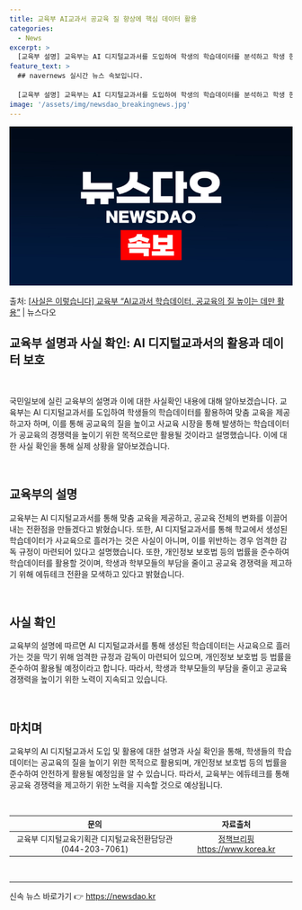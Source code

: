 ```yaml
---
title: 교육부 AI교과서 공교육 질 향상에 핵심 데이터 활용
categories:
  - News
excerpt: >
  [교육부 설명] 교육부는 AI 디지털교과서를 도입하여 학생의 학습데이터를 분석하고 학생 한 명 한 명에게 맞…
feature_text: >
  ## navernews 실시간 뉴스 속보입니다.

  [교육부 설명] 교육부는 AI 디지털교과서를 도입하여 학생의 학습데이터를 분석하고 학생 한 명 한 명에게 맞…
image: '/assets/img/newsdao_breakingnews.jpg'
---
```


![뉴스다오 속보](/assets/img/newsdao_breakingnews.jpg)

<p>출처: <a href="https://newsdao.kr/3066" rel="dofollow">[사실은 이렇습니다] 교육부 “AI교과서 학습데이터, 공교육의 질 높이는 데만 활용”</a> | 뉴스다오</p>

<h2 data-ke-size="size26"><b>교육부 설명과 사실 확인: AI 디지털교과서의 활용과 데이터 보호</b></h2>
<p data-ke-size="size16">&nbsp;</p>
국민일보에 실린 교육부의 설명과 이에 대한 사실확인 내용에 대해 알아보겠습니다. 교육부는 AI 디지털교과서를 도입하여 학생들의 학습데이터를 활용하여 맞춤 교육을 제공하고자 하며, 이를 통해 공교육의 질을 높이고 사교육 시장을 통해 발생하는 학습데이터가 공교육의 경쟁력을 높이기 위한 목적으로만 활용될 것이라고 설명했습니다. 이에 대한 사실 확인을 통해 실제 상황을 알아보겠습니다.
<p data-ke-size="size16">&nbsp;</p>
<h2 data-ke-size="size26">교육부의 설명</h2>
<p data-ke-size="size16">교육부는 AI 디지털교과서를 통해 맞춤 교육을 제공하고, 공교육 전체의 변화를 이끌어내는 전환점을 만들겠다고 밝혔습니다. 또한, AI 디지털교과서를 통해 학교에서 생성된 학습데이터가 사교육으로 흘러가는 것은 사실이 아니며, 이를 위반하는 경우 엄격한 감독 규정이 마련되어 있다고 설명했습니다. 또한, 개인정보 보호법 등의 법률을 준수하여 학습데이터를 활용할 것이며, 학생과 학부모들의 부담을 줄이고 공교육 경쟁력을 제고하기 위해 에듀테크 전환을 모색하고 있다고 밝혔습니다.</p>
<p data-ke-size="size16">&nbsp;</p>
<h2 data-ke-size="size26">사실 확인</h2>
<p data-ke-size="size16">교육부의 설명에 따르면 AI 디지털교과서를 통해 생성된 학습데이터는 사교육으로 흘러가는 것을 막기 위해 엄격한 규정과 감독이 마련되어 있으며, 개인정보 보호법 등 법률을 준수하여 활용될 예정이라고 합니다. 따라서, 학생과 학부모들의 부담을 줄이고 공교육 경쟁력을 높이기 위한 노력이 지속되고 있습니다.</p>
<p data-ke-size="size16">&nbsp;</p>
<h2 data-ke-size="size26">마치며</h2>
<p data-ke-size="size16">교육부의 AI 디지털교과서 도입 및 활용에 대한 설명과 사실 확인을 통해, 학생들의 학습데이터는 공교육의 질을 높이기 위한 목적으로 활용되며, 개인정보 보호법 등의 법률을 준수하여 안전하게 활용될 예정임을 알 수 있습니다. 따라서, 교육부는 에듀테크를 통해 공교육 경쟁력을 제고하기 위한 노력을 지속할 것으로 예상됩니다.</p>
<p data-ke-size="size16">&nbsp;</p>
<table>
<thead>
	<tr>
		<th>문의</th>
		<th>자료출처</th>
	</tr>
</thead>
<tbody>
	<tr>
		<td style="text-align: center; height: 17px;">교육부 디지털교육기획관 디지털교육전환담당관(044-203-7061)</td>
		<td style="text-align: center; height: 17px;"><a href="https://www.korea.kr">정책브리핑 https://www.korea.kr</a></td>
	</tr>
</tbody>
</table>
<p data-ke-size="size16">&nbsp;</p>
<hr> 

신속 뉴스 바로가기 👉 <a href="https://newsdao.kr" rel="dofollow">https://newsdao.kr</a>


